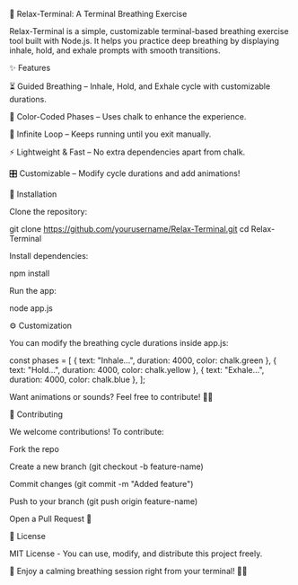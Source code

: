 🧘 Relax-Terminal: A Terminal Breathing Exercise

Relax-Terminal is a simple, customizable terminal-based breathing exercise tool built with Node.js. It helps you practice deep breathing by displaying inhale, hold, and exhale prompts with smooth transitions.

✨ Features

⏳ Guided Breathing – Inhale, Hold, and Exhale cycle with customizable durations.

🎨 Color-Coded Phases – Uses chalk to enhance the experience.

🔄 Infinite Loop – Keeps running until you exit manually.

⚡ Lightweight & Fast – No extra dependencies apart from chalk.

🎛️ Customizable – Modify cycle durations and add animations!

🚀 Installation

Clone the repository:

git clone https://github.com/yourusername/Relax-Terminal.git
cd Relax-Terminal

Install dependencies:

npm install

Run the app:

node app.js

⚙️ Customization

You can modify the breathing cycle durations inside app.js:

const phases = [
  { text: "Inhale...", duration: 4000, color: chalk.green },
  { text: "Hold...", duration: 4000, color: chalk.yellow },
  { text: "Exhale...", duration: 4000, color: chalk.blue },
];

Want animations or sounds? Feel free to contribute! 🎨🎵

🤝 Contributing

We welcome contributions! To contribute:

Fork the repo

Create a new branch (git checkout -b feature-name)

Commit changes (git commit -m "Added feature")

Push to your branch (git push origin feature-name)

Open a Pull Request 🚀

📜 License

MIT License - You can use, modify, and distribute this project freely.

🎉 Enjoy a calming breathing session right from your terminal! 🧘‍♂️

